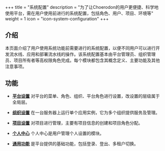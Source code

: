 +++
title = "系统配置"
description = "为了让Choerodon的用户更便捷、科学地使用平台，需在用户使用前进行的系统配置，包括角色、用户、项目、环境等"
weight = 1
icon = "icon-system-configuration"
+++

<h2 id="1">介绍</h2>
  
本页面介绍了用户使用系统功能前需要进行的系统配置，以便不同用户可以进行开发流水线、应用和部署流水线的操作。该系统配置基本由平台管理员、组织管理员、项目所有者等高权限角色完成。每个模块都包含其概念定义、主要功能及其他注意事项。

<h2 id="1">功能</h2>

- [**平台设置**](../../user-guide/system-configuration/platform) 对平台的菜单、角色、组织、平台角色进行设置，改设置的层级属于全局层。

- [**组织设置**](../../user-guide/system-configuration/tenant) 在一台服务器上运行单个应用实例，它为多个组织提供服务及管理。

- [**项目设置**](../../user-guide/system-configuration/project) 对项目进行管理，主要有项目信息的创建和项目角色分配。

- [**个人中心**](../../user-guide/system-configuration/person) 个人中心是用户管理个人设置的模块。

- [**通用功能**](../../user-guide/system-configuration/common) 是平台提供的基础功能，包括登录、登出、多租户切换。
